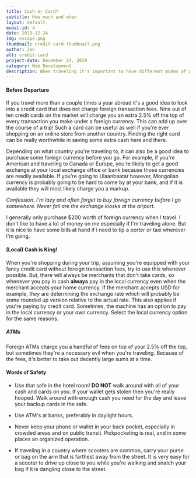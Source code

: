 ```yaml
---
title: Cash or Card?
subtitle: How much and when
layout: default
modal-id: 4
date: 2019-12-24
img: escape.png
thumbnail: credit-card-thumbnail.png
author: Jen
alt: credit-card
project-date: December 24, 2019
category: Web Development
description: When traveling it's important to have different modes of payment. The street market will most likely only accept cash, but the hotel you'll need to put a deposit down on a credit card. There's also the unfortunate circumstance that your wallet gets lost or stolen and you need to have a Plan B. Here's some thoughts for your next trip.
---
```


#### Before Departure

If you travel more than a couple times a year abroad it's a good idea to look into a credit card that does not charge foreign transaction fees. Nine out of ten credit cards on the market will charge you an extra 2.5% off the top of every transaction you make under a foreign currency. This can add up over the course of a trip! Such a card can be useful as well if you're ever shopping on an online store from another country. Finding the right card can be really worthwhile in saving some extra cash here and there.

Depending on what country you're traveling to, it can also be a good idea to purchase some foreign currency before you go. For example, if you're American and traveling to Canada or Europe, you're likely to get a good exchange at your local exchange office or bank because those currencies are readily available. If you're going to Ulaanbaatar however, Mongolian currency is probably going to be hard to come by at your bank, and if it is available they will most likely charge you a markup.

*Confession. I'm lazy and often forget to buy foreign currency before I go somewhere. Never fail are the exchange kiosks at the airport.*

I generally only purchase $200 worth of foreign currency when I travel. I don't like to have a lot of money on me especially if I'm traveling alone. But it is nice to have some bills at hand if I need to tip a porter or taxi wherever I'm going.   

#### (Local) Cash is King!

When you're shopping during your trip, assuming you're equipped with your fancy credit card without foreign transaction fees, try to use this whenever possible. But, there will always be merchants that don't take cards, so whenever you pay in cash **always** pay in the local currency even when the merchant accepts your home currency. If the merchant accepts USD for example, *they* are determining the exchange rate which will probably be some rounded up version relative to the actual rate. This also applies if you're paying by credit card. Sometimes, the machine has an option to pay in the local currency or your own currency. Select the local currency option for the same reasons.

##### ATMs

Foreign ATMs charge you a handful of fees on top of your 2.5% off the top, but sometimes they're a necessary evil when you're traveling. Because of the fees, it's better to take out decently large sums at a time.

#### Words of Safety

- Use that safe in the hotel room! **DO NOT** walk around with all of your cash and cards on you. If your wallet gets stolen then you're really hooped. Walk around with enough cash you need for the day and leave your backup cards in the safe.

- Use ATM's at banks, preferably in daylight hours.

- Never keep your phone or wallet in your back pocket, especially in crowded areas and on public transit. Pickpocketing is real, and in some places an organized operation.

- If traveling in a country where scooters are common, carry your purse or bag on the arm that is farthest away from the street. It is very easy for a scooter to drive up close to you while you're walking and snatch your bag if it is dangling close to the street.

